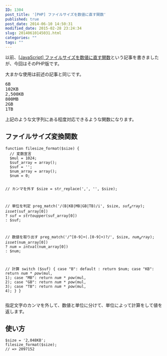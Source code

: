 ```yaml
---
ID: 1304
post_title: '[PHP] ファイルサイズを数値に直す関数'
published: true
post_date: 2014-06-10 14:50:31
modified_date: 2015-02-28 23:24:34
slug: 20140610145031.html
categories: ""
tags: ""
---
```

以前、<a href="https://b.0218.jp/20140424142720.html">[JavaScript] ファイルサイズを数値に直す関数</a>という記事を書きましたが、今回はそのPHP版です。

大まかな使用は前述の記事と同じです。
<pre>
6B
102KB
2,500KB
800MB
2GB
1TB
</pre>
上記のような文字列にある程度対応できるような関数になります。
<!--more-->
<h2>ファイルサイズ変換関数</h2>
<pre class="language-php"><code>function filesize_format($size) {
  // 変数宣言
  $mul = 1024;
  $suf_array = array();
  $suf = '';
  $num_array = array();
  $num = 0;
  
  // カンマを外す
  $size = str_replace(',', '', $size);
  
  // 単位を判定
  preg_match('/(B|KB|MB|GB|TB)/i', $size, $suf_array);
  isset($suf_array[0]) ? $suf = strtoupper($suf_array[0]) : $suf;
  
  // 数値を取り出す
  preg_match('/^[0-9]+(\.[0-9]+)?/', $size, $num_array);
  isset($num_array[0]) ? $num = intval($num_array[0]) : $num;
  
  // 計算
  switch ($suf) {
      case "B":
      default :
          return $num;
      case "KB":
          return $num * pow($mul, 1);
      case "MB":
          return $num * pow($mul, 2);
      case "GB":
          return $num * pow($mul, 3);
      case "TB":
          return $num * pow($mul, 4);
  }
}</code></pre>
指定文字のカンマを外して、数値と単位に分けて、単位によって計算をして値を返します。

<h2>使い方</h2>
<pre class="language-php"><code>$size = '2,048KB';
filesize_format($size);
// => 2097152</code></pre>